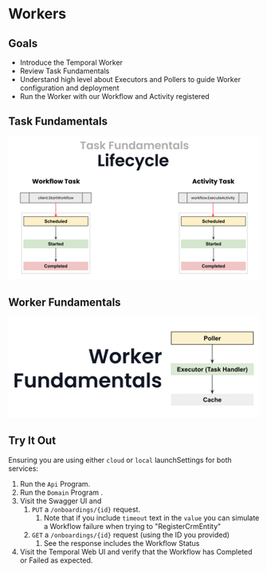 # Workers

## Goals

- Introduce the Temporal Worker 
- Review Task Fundamentals
- Understand high level about Executors and Pollers to guide Worker configuration and deployment
- Run the Worker with our Workflow and Activity registered 

## Task Fundamentals

![Task fundamentals](task.png)

## Worker Fundamentals

![Worker fundamentals](worker.png)

## Try It Out

Ensuring you are using either `cloud` or `local` launchSettings for both services:

1. Run the `Api` Program.
2. Run the `Domain` Program .
3. Visit the Swagger UI and
    1. `PUT` a `/onboardings/{id}` request.
        1. Note that if you include `timeout` text in the `value` you can simulate a Workflow failure when trying to "RegisterCrmEntity"
    2. `GET` a `/onboardings/{id}` request (using the ID you provided)
        1. See the response includes the Workflow Status
4. Visit the Temporal Web UI and verify that the Workflow has Completed or Failed as expected.